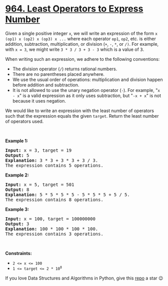 # [964. Least Operators to Express Number][title]

<p>Given a single positive integer <code>x</code>, we will write an expression of the form <code>x (op1) x (op2) x (op3) x ...</code> where each operator <code>op1</code>, <code>op2</code>, etc. is either addition, subtraction, multiplication, or division (<code>+</code>, <code>-</code>, <code>*</code>, or <code>/)</code>. For example, with <code>x = 3</code>, we might write <code>3 * 3 / 3 + 3 - 3</code> which is a value of <font face="monospace">3</font>.</p>
<p>When writing such an expression, we adhere to the following conventions:</p>
<ul>
<li>The division operator (<code>/</code>) returns rational numbers.</li>
<li>There are no parentheses placed anywhere.</li>
<li>We use the usual order of operations: multiplication and division happen before addition and subtraction.</li>
<li>It is not allowed to use the unary negation operator (<code>-</code>). For example, "<code>x - x</code>" is a valid expression as it only uses subtraction, but "<code>-x + x</code>" is not because it uses negation.</li>
</ul>
<p>We would like to write an expression with the least number of operators such that the expression equals the given <code>target</code>. Return the least number of operators used.</p>
<p> </p>
<p><strong>Example 1:</strong></p>
<pre><strong>Input:</strong> x = 3, target = 19
<strong>Output:</strong> 5
<strong>Explanation:</strong> 3 * 3 + 3 * 3 + 3 / 3.
The expression contains 5 operations.
</pre>
<p><strong>Example 2:</strong></p>
<pre><strong>Input:</strong> x = 5, target = 501
<strong>Output:</strong> 8
<strong>Explanation:</strong> 5 * 5 * 5 * 5 - 5 * 5 * 5 + 5 / 5.
The expression contains 8 operations.
</pre>
<p><strong>Example 3:</strong></p>
<pre><strong>Input:</strong> x = 100, target = 100000000
<strong>Output:</strong> 3
<strong>Explanation:</strong> 100 * 100 * 100 * 100.
The expression contains 3 operations.
</pre>
<p> </p>
<p><strong>Constraints:</strong></p>
<ul>
<li><code>2 &lt;= x &lt;= 100</code></li>
<li><code>1 &lt;= target &lt;= 2 * 10<sup>8</sup></code></li>
</ul>


If you love Data Structures and Algorithms in Python, give this [repo][me] a star :wink:

[title]: https://leetcode.com/problems/least-operators-to-express-number
[me]: https://github.com/bumblebee211196/awesome-python-leetcode